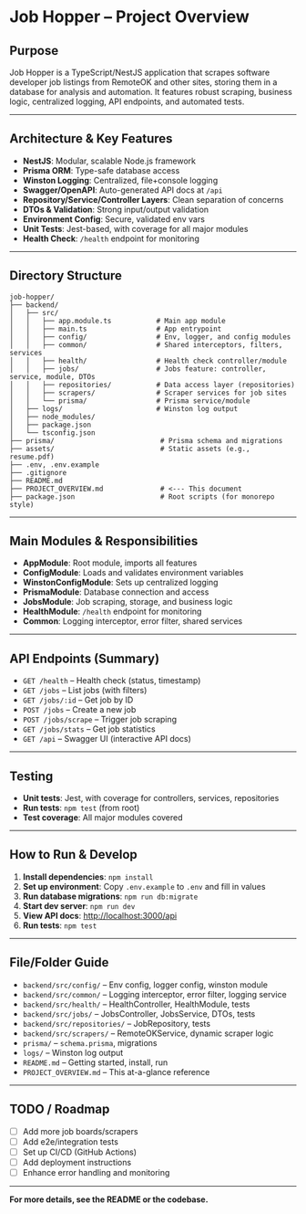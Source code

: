 # Job Hopper – Project Overview

## Purpose
Job Hopper is a TypeScript/NestJS application that scrapes software developer job listings from RemoteOK and other sites, storing them in a database for analysis and automation. It features robust scraping, business logic, centralized logging, API endpoints, and automated tests.

---

## Architecture & Key Features
- **NestJS**: Modular, scalable Node.js framework
- **Prisma ORM**: Type-safe database access
- **Winston Logging**: Centralized, file+console logging
- **Swagger/OpenAPI**: Auto-generated API docs at `/api`
- **Repository/Service/Controller Layers**: Clean separation of concerns
- **DTOs & Validation**: Strong input/output validation
- **Environment Config**: Secure, validated env vars
- **Unit Tests**: Jest-based, with coverage for all major modules
- **Health Check**: `/health` endpoint for monitoring

---

## Directory Structure
```
job-hopper/
├── backend/
│   ├── src/
│   │   ├── app.module.ts           # Main app module
│   │   ├── main.ts                 # App entrypoint
│   │   ├── config/                 # Env, logger, and config modules
│   │   ├── common/                 # Shared interceptors, filters, services
│   │   ├── health/                 # Health check controller/module
│   │   ├── jobs/                   # Jobs feature: controller, service, module, DTOs
│   │   ├── repositories/           # Data access layer (repositories)
│   │   ├── scrapers/               # Scraper services for job sites
│   │   └── prisma/                 # Prisma service/module
│   ├── logs/                       # Winston log output
│   ├── node_modules/
│   ├── package.json
│   └── tsconfig.json
├── prisma/                          # Prisma schema and migrations
├── assets/                          # Static assets (e.g., resume.pdf)
├── .env, .env.example
├── .gitignore
├── README.md
├── PROJECT_OVERVIEW.md              # <--- This document
├── package.json                     # Root scripts (for monorepo style)
```

---

## Main Modules & Responsibilities
- **AppModule**: Root module, imports all features
- **ConfigModule**: Loads and validates environment variables
- **WinstonConfigModule**: Sets up centralized logging
- **PrismaModule**: Database connection and access
- **JobsModule**: Job scraping, storage, and business logic
- **HealthModule**: `/health` endpoint for monitoring
- **Common**: Logging interceptor, error filter, shared services

---

## API Endpoints (Summary)
- `GET /health` – Health check (status, timestamp)
- `GET /jobs` – List jobs (with filters)
- `GET /jobs/:id` – Get job by ID
- `POST /jobs` – Create a new job
- `POST /jobs/scrape` – Trigger job scraping
- `GET /jobs/stats` – Get job statistics
- `GET /api` – Swagger UI (interactive API docs)

---

## Testing
- **Unit tests**: Jest, with coverage for controllers, services, repositories
- **Run tests**: `npm test` (from root)
- **Test coverage**: All major modules covered

---

## How to Run & Develop
1. **Install dependencies**: `npm install`
2. **Set up environment**: Copy `.env.example` to `.env` and fill in values
3. **Run database migrations**: `npm run db:migrate`
4. **Start dev server**: `npm run dev`
5. **View API docs**: [http://localhost:3000/api](http://localhost:3000/api)
6. **Run tests**: `npm test`

---

## File/Folder Guide
- `backend/src/config/` – Env config, logger config, winston module
- `backend/src/common/` – Logging interceptor, error filter, logging service
- `backend/src/health/` – HealthController, HealthModule, tests
- `backend/src/jobs/` – JobsController, JobsService, DTOs, tests
- `backend/src/repositories/` – JobRepository, tests
- `backend/src/scrapers/` – RemoteOKService, dynamic scraper logic
- `prisma/` – `schema.prisma`, migrations
- `logs/` – Winston log output
- `README.md` – Getting started, install, run
- `PROJECT_OVERVIEW.md` – This at-a-glance reference

---

## TODO / Roadmap
- [ ] Add more job boards/scrapers
- [ ] Add e2e/integration tests
- [ ] Set up CI/CD (GitHub Actions)
- [ ] Add deployment instructions
- [ ] Enhance error handling and monitoring

---

**For more details, see the README or the codebase.** 